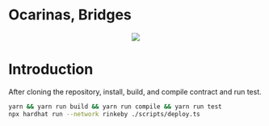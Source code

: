 # Ocarinas, Bridges

<p align="center"><img src="https://beatfoundry.xyz/_next/static/media/logo.36353d12.svg"></p>

# Introduction

After cloning the repository, install, build, and compile contract and run test.

```bash
yarn && yarn run build && yarn run compile && yarn run test
npx hardhat run --network rinkeby ./scripts/deploy.ts
```
